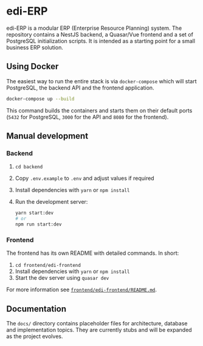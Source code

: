 # edi-ERP

edi-ERP is a modular ERP (Enterprise Resource Planning) system.  The
repository contains a NestJS backend, a Quasar/Vue frontend and a set of
PostgreSQL initialization scripts.  It is intended as a starting point for a
small business ERP solution.

## Using Docker

The easiest way to run the entire stack is via `docker-compose` which will
start PostgreSQL, the backend API and the frontend application.

```bash
docker-compose up --build
```

This command builds the containers and starts them on their default ports
(`5432` for PostgreSQL, `3000` for the API and `8080` for the frontend).

## Manual development

### Backend

1. `cd backend`
2. Copy `.env.example` to `.env` and adjust values if required
3. Install dependencies with `yarn` or `npm install`
4. Run the development server:

   ```bash
   yarn start:dev
   # or
   npm run start:dev
   ```

### Frontend

The frontend has its own README with detailed commands.  In short:

1. `cd frontend/edi-frontend`
2. Install dependencies with `yarn` or `npm install`
3. Start the dev server using `quasar dev`

For more information see
[`frontend/edi-frontend/README.md`](frontend/edi-frontend/README.md).

## Documentation

The `docs/` directory contains placeholder files for architecture, database and
implementation topics.  They are currently stubs and will be expanded as the
project evolves.
